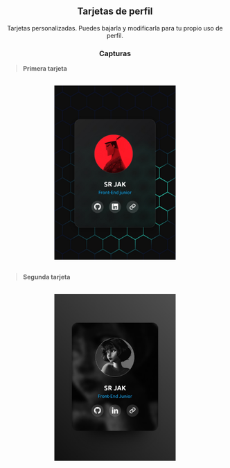 <h2 align="center">Tarjetas de perfil</h2>
<p align="center">
 Tarjetas personalizadas. Puedes bajarla y modificarla para tu propio uso de perfil.
</p>

<h3 align="center">Capturas</h3>

> **Primera tarjeta**

<div align="center"><br>
<img align="center" width=280rem src="/assets/1.jpg"/>
</div><br>

> **Segunda tarjeta**

<div align="center"><br>
<img align="center" width=280rem src="/assets/2.jpg"/>
</div><br>
